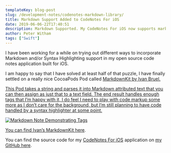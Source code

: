 ```yaml
---
templateKey: blog-post
slug: /development-notes/codenotes-markdown-library/
title: Markdown Support Added to CodeNotes For iOS
date: 2019-06-06-22T17:40:51
description: Markdown Supported. My CodeNotes For iOS now supports markdown in notes. I found the right library
author: Peter Witham
tags: ["Swift"]
---
```


I have been working for a while on trying out different ways to incorporate Markdown and/or Syntax Highlighting support in my open source code notes application built for iOS.

I am happy to say that I have solved at least half of that puzzle, I have finally settled on a really nice CocoaPods Pod called <a href="https://cocoapods.org/pods/MarkdownKit">MarkdownKit by Ivan Bruel.

This Pod takes a string and parses it into Markdown attributed text that you can then assign as just that to a text field. The end result handles enough tags that I’m happy with it, I do feel I need to play with code markup some more as I don’t care for the background, but I’m still planning to have code handled by a syntax highlighter at some point.

<img class="wp-image-3654" src="https://peterwitham.com/wp-content/uploads/2019/06/Image.jpeg" alt="Markdown Note Demonstrating Tags" />

You can find Ivan’s <a href="https://cocoapods.org/pods/MarkdownKit">MarkdownKit here</a>.

You can find the source code for my <a href="https://github.com/GrfxGuru/CodeNotesForiOS">CodeNotes For iOS</a> application on <a href="https://github.com/GrfxGuru/CodeNotesForiOS">my GitHub here</a>.
